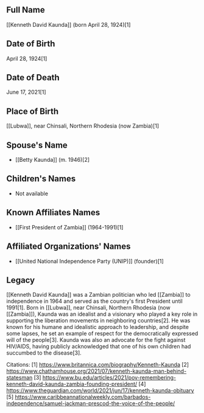 ## Full Name
[[Kenneth David Kaunda]] (born April 28, 1924)[1]

## Date of Birth
April 28, 1924[1]

## Date of Death
June 17, 2021[1]

## Place of Birth
[[Lubwa]], near Chinsali, Northern Rhodesia (now Zambia)[1]

## Spouse's Name
- [[Betty Kaunda]] (m. 1946)[2]

## Children's Names
- Not available

## Known Affiliates Names
- [[First President of Zambia]] (1964-1991)[1]

## Affiliated Organizations' Names
- [[United National Independence Party (UNIP)]] (founder)[1]

## Legacy
[[Kenneth David Kaunda]] was a Zambian politician who led [[Zambia]] to independence in 1964 and served as the country's first President until 1991[1]. Born in [[Lubwa]], near Chinsali, Northern Rhodesia (now [[Zambia]]), Kaunda was an idealist and a visionary who played a key role in supporting the liberation movements in neighboring countries[2]. He was known for his humane and idealistic approach to leadership, and despite some lapses, he set an example of respect for the democratically expressed will of the people[3]. Kaunda was also an advocate for the fight against HIV/AIDS, having publicly acknowledged that one of his own children had succumbed to the disease[3].

Citations:
[1] https://www.britannica.com/biography/Kenneth-Kaunda
[2] https://www.chathamhouse.org/2021/07/kenneth-kaunda-man-behind-statesman
[3] https://www.bu.edu/articles/2021/pov-remembering-kenneth-david-kaunda-zambia-founding-president/
[4] https://www.theguardian.com/world/2021/jun/17/kenneth-kaunda-obituary
[5] https://www.caribbeannationalweekly.com/barbados-independence/samuel-jackman-prescod-the-voice-of-the-people/